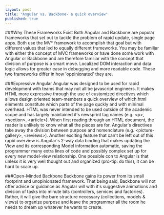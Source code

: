 ```yaml
---
layout: post
title: "Angular vs. Backbone- a quick overview"
published: true
---
```


###Why These Frameworks Exist
Both Angular and Backbone are popular frameworks that set out to tackle the problem of rapid update, single page apps. Both use the MV* framework to accomplish that goal but with different values that led to equally different frameworks. You may be familiar with either the concept of MVC frameworks or have done some work with Angular or Backbone and are therefore familiar with the concept that division of purpose is a smart move. Localized DOM interaction and data logic allows for greater ease in debugging and more readable code. These two frameworks differ in how 'oppinionated' they are.

###Expressive Angular
Angular was designed to be used for rapid development with teams that may not all be javascript engineers. It makes HTML more expressive through the use of customized directives which allows design oriented team-members a quick overview of which html elements constitute which parts of the page quckly and with minimal overhead. HTML was never intended to be used outside of the academic scope and has largely maintained it's newsprint tag names (e.g. \<p\>, \<section\>, \<article\>). When first reading through an HTML document, the reader is unlikely to know what all the pieces are for. Angular's directives take away the division between purpose and nomenclature (e.g. \<picture-gallery\>, \<reviews\>). Another exciting feature that can't be left out of this rapid overview is Angular's 2-way data binding that makes updating the View and its corresponding Model information automatic, saving the programmer many extra lines of code and possibly complex set up for every new model-view relationship. One possible con to Angular is that unless it is very well thought out and organized (pro-tip: do this), it can be hard to scale up.

###Open-Minded Backbone
Backbone gains its power from its small footprint and unopinionated framework. That being said, Backbone will not offer advice or guidance as Angular will with it's suggestive animations and division of tasks into minute bits (controllers, services and factories). Rather, it will give the bare structure necessary (collections, models & views) to organize purpose and leave the programmer all the room he needs to dream up whatever he wants to create.